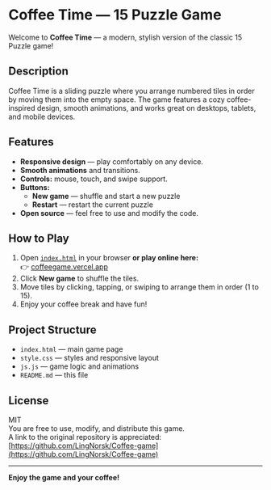 # Coffee Time — 15 Puzzle Game

Welcome to **Coffee Time** — a modern, stylish version of the classic 15 Puzzle game!

## Description

Coffee Time is a sliding puzzle where you arrange numbered tiles in order by moving them into the empty space. The game features a cozy coffee-inspired design, smooth animations, and works great on desktops, tablets, and mobile devices.

## Features

- **Responsive design** — play comfortably on any device.
- **Smooth animations** and transitions.
- **Controls:** mouse, touch, and swipe support.
- **Buttons:**  
  - **New game** — shuffle and start a new puzzle  
  - **Restart** — restart the current puzzle
- **Open source** — feel free to use and modify the code.

## How to Play

1. Open [`index.html`](index.html) in your browser **or play online here:**  
   👉 [coffeegame.vercel.app](https://coffeegame.vercel.app)
2. Click **New game** to shuffle the tiles.
3. Move tiles by clicking, tapping, or swiping to arrange them in order (1 to 15).
4. Enjoy your coffee break and have fun!

## Project Structure

- `index.html` — main game page
- `style.css` — styles and responsive layout
- `js.js` — game logic and animations
- `README.md` — this file

## License

MIT  
You are free to use, modify, and distribute this game.  
A link to the original repository is appreciated:  
[https://github.com/LingNorsk/Coffee-game](https://github.com/LingNorsk/Coffee-game)

---

**Enjoy the game and your coffee!**